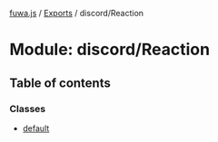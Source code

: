 [fuwa.js](../README.md) / [Exports](../modules.md) / discord/Reaction

# Module: discord/Reaction

## Table of contents

### Classes

- [default](../classes/discord_Reaction.default.md)
